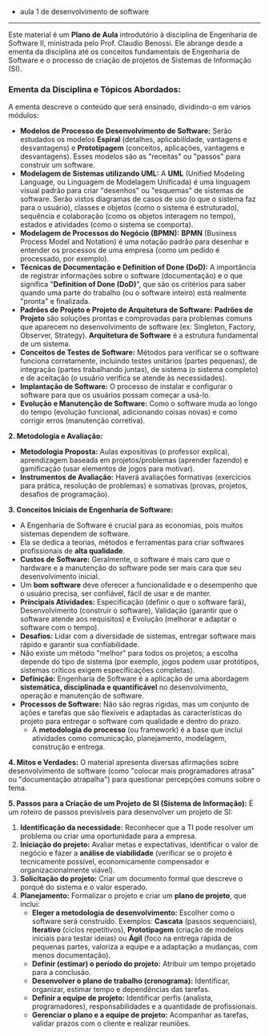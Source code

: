 - aula 1 de desenvolvimento de software
---

Este material é um **Plano de Aula** introdutório à disciplina de Engenharia de Software II, ministrada pelo Prof. Claudio Benossi. Ele abrange desde a ementa da disciplina até os conceitos fundamentais de Engenharia de Software e o processo de criação de projetos de Sistemas de Informação (SI).

### Ementa da Disciplina e Tópicos Abordados:

A ementa descreve o conteúdo que será ensinado, dividindo-o em vários módulos:

- **Modelos de Processo de Desenvolvimento de Software:** Serão estudados os modelos **Espiral** (detalhes, aplicabilidade, vantagens e desvantagens) e **Prototipagem** (conceitos, aplicações, vantagens e desvantagens). Esses modelos são as "receitas" ou "passos" para construir um software.
- **Modelagem de Sistemas utilizando UML:** A **UML** (Unified Modeling Language, ou Linguagem de Modelagem Unificada) é uma linguagem visual padrão para criar "desenhos" ou "esquemas" de sistemas de software. Serão vistos diagramas de casos de uso (o que o sistema faz para o usuário), classes e objetos (como o sistema é estruturado), sequência e colaboração (como os objetos interagem no tempo), estados e atividades (como o sistema se comporta).
- **Modelagem de Processos do Negócio (BPMN):** **BPMN** (Business Process Model and Notation) é uma notação padrão para desenhar e entender os processos de uma empresa (como um pedido é processado, por exemplo).
- **Técnicas de Documentação e Definition of Done (DoD):** A importância de registrar informações sobre o software (documentação) e o que significa "**Definition of Done (DoD)**", que são os critérios para saber quando uma parte do trabalho (ou o software inteiro) está realmente "pronta" e finalizada.
- **Padrões de Projeto e Projeto de Arquitetura de Software:** **Padrões de Projeto** são soluções prontas e comprovadas para problemas comuns que aparecem no desenvolvimento de software (ex: Singleton, Factory, Observer, Strategy). **Arquitetura de Software** é a estrutura fundamental de um sistema.
- **Conceitos de Testes de Software:** Métodos para verificar se o software funciona corretamente, incluindo testes unitários (partes pequenas), de integração (partes trabalhando juntas), de sistema (o sistema completo) e de aceitação (o usuário verifica se atende às necessidades).
- **Implantação de Software:** O processo de instalar e configurar o software para que os usuários possam começar a usá-lo.
- **Evolução e Manutenção de Software:** Como o software muda ao longo do tempo (evolução funcional, adicionando coisas novas) e como corrigir erros (manutenção corretiva).

**2. Metodologia e Avaliação:**

- **Metodologia Proposta:** Aulas expositivas (o professor explica), aprendizagem baseada em projetos/problemas (aprender fazendo) e gamificação (usar elementos de jogos para motivar).
- **Instrumentos de Avaliação:** Haverá avaliações formativas (exercícios para prática, resolução de problemas) e somativas (provas, projetos, desafios de programação).

**3. Conceitos Iniciais de Engenharia de Software:**

- A Engenharia de Software é crucial para as economias, pois muitos sistemas dependem de software.
- Ela se dedica a teorias, métodos e ferramentas para criar softwares profissionais de **alta qualidade**.
- **Custos de Software:** Geralmente, o software é mais caro que o hardware e a manutenção do software pode ser mais cara que seu desenvolvimento inicial.
- Um **bom software** deve oferecer a funcionalidade e o desempenho que o usuário precisa, ser confiável, fácil de usar e de manter.
- **Principais Atividades:** Especificação (definir o que o software fará), Desenvolvimento (construir o software), Validação (garantir que o software atende aos requisitos) e Evolução (melhorar e adaptar o software com o tempo).
- **Desafios:** Lidar com a diversidade de sistemas, entregar software mais rápido e garantir sua confiabilidade.
- Não existe um método "melhor" para todos os projetos; a escolha depende do tipo de sistema (por exemplo, jogos podem usar protótipos, sistemas críticos exigem especificações completas).
- **Definição:** Engenharia de Software é a aplicação de uma abordagem **sistemática, disciplinada e quantificável** no desenvolvimento, operação e manutenção de software.
- **Processos de Software:** Não são regras rígidas, mas um conjunto de ações e tarefas que são flexíveis e adaptadas às características do projeto para entregar o software com qualidade e dentro do prazo.
    - A **metodologia do processo** (ou framework) é a base que inclui atividades como comunicação, planejamento, modelagem, construção e entrega.

**4. Mitos e Verdades:** O material apresenta diversas afirmações sobre desenvolvimento de software (como "colocar mais programadores atrasa" ou "documentação atrapalha") para questionar percepções comuns sobre o tema.

**5. Passos para a Criação de um Projeto de SI (Sistema de Informação):** É um roteiro de passos previsíveis para desenvolver um projeto de SI:

1. **Identificação da necessidade:** Reconhecer que a TI pode resolver um problema ou criar uma oportunidade para a empresa.
2. **Iniciação do projeto:** Avaliar metas e expectativas, identificar o valor de negócio e fazer a **análise de viabilidade** (verificar se o projeto é tecnicamente possível, economicamente compensador e organizacionalmente viável).
3. **Solicitação do projeto:** Criar um documento formal que descreve o porquê do sistema e o valor esperado.
4. **Planejamento:** Formalizar o projeto e criar um **plano de projeto**, que inclui:
    - **Eleger a metodologia de desenvolvimento:** Escolher como o software será construído. Exemplos: **Cascata** (passos sequenciais), **Iterativo** (ciclos repetitivos), **Prototipagem** (criação de modelos iniciais para testar ideias) ou **Ágil** (foco na entrega rápida de pequenas partes, valoriza a equipe e a adaptação a mudanças, com menos documentação).
    - **Definir (estimar) o período do projeto:** Atribuir um tempo projetado para a conclusão.
    - **Desenvolver o plano de trabalho (cronograma):** Identificar, organizar, estimar tempo e dependências das tarefas.
    - **Definir a equipe de projeto:** Identificar perfis (analista, programadores), responsabilidades e a quantidade de profissionais.
    - **Gerenciar o plano e a equipe de projeto:** Acompanhar as tarefas, validar prazos com o cliente e realizar reuniões.